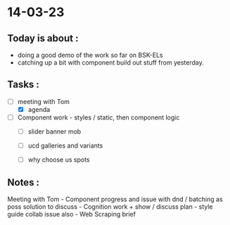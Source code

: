 # 14-03-23

## Today is about :
- doing a good demo of the work so far on BSK-ELs
- catching up a bit with component build out stuff from yesterday.

## Tasks :
- [ ] meeting with Tom
  - [x] agenda

- [ ] Component work - styles / static, then component logic
  - [ ] slider banner mob
  - [ ] ucd galleries and variants
  - [ ] why choose us spots



## Notes :
Meeting with Tom
    - Component progress and issue with dnd / batching as poss solution to discuss
    - Cognition work + show / discuss plan - style guide collab issue also
    - Web Scraping brief
